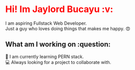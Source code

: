 <h1 style="color:Red">Hi! Im Jaylord Bucayu :v:</h1>

I am aspiring Fullstack Web Developer. 
</br>
Just a guy who loves doing things that makes me happy. :heart_eyes:


<h2>What am I working on :question:</h2>
 📖 I am currently learning PERN stack.
 </br>
 💻 Always looking for a project to collaborate with.
 


